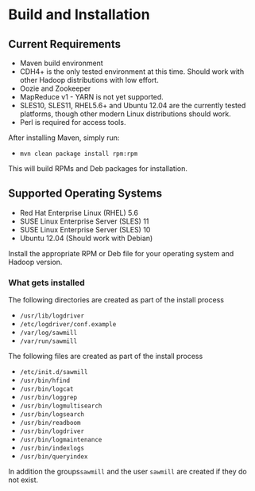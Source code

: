 # Build and Installation
## Current Requirements
* Maven build environment
* CDH4+ is the only tested environment at this time.  Should work with other Hadoop distributions with low effort.
* Oozie and Zookeeper
* MapReduce v1 - YARN is not yet supported.
* SLES10, SLES11, RHEL5.6+ and Ubuntu 12.04 are the currently tested platforms, though other modern Linux distributions should work.
* Perl is required for access tools.

After installing Maven, simply run:

* <code>mvn clean package install rpm:rpm</code>

This will build RPMs and Deb packages for installation.

## Supported Operating Systems

* Red Hat Enterprise Linux (RHEL) 5.6
* SUSE Linux Enterprise Server (SLES) 11
* SUSE Linux Enterprise Server (SLES) 10
* Ubuntu 12.04 (Should work with Debian)

Install the appropriate RPM or Deb file for your operating system and Hadoop version.

### What gets installed
The following directories are created as part of the install process

* <code>/usr/lib/logdriver</code>
* <code>/etc/logdriver/conf.example</code>
* <code>/var/log/sawmill</code>
* <code>/var/run/sawmill</code>

The following files are created as part of the install process

* <code>/etc/init.d/sawmill</code>
* <code>/usr/bin/hfind</code>
* <code>/usr/bin/logcat</code>
* <code>/usr/bin/loggrep</code>
* <code>/usr/bin/logmultisearch</code>
* <code>/usr/bin/logsearch</code>
* <code>/usr/bin/readboom</code>
* <code>/usr/bin/logdriver</code>
* <code>/usr/bin/logmaintenance</code>
* <code>/usr/bin/indexlogs</code>
* <code>/usr/bin/queryindex</code>

In addition the groups<code>sawmill</code> and the user <code>sawmill</code> are created if they do not exist.
